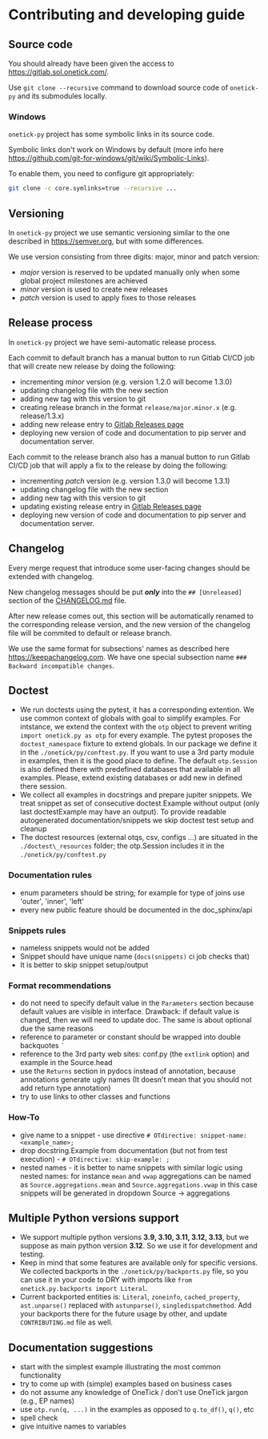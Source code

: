 # Contributing and developing guide

## Source code

You should already have been given the access to <https://gitlab.sol.onetick.com/>.

Use `git clone --recursive` command to download source code of `onetick-py` and its submodules locally.

### Windows

`onetick-py` project has some symbolic links in its source code.

Symbolic links don't work on Windows by default
(more info here <https://github.com/git-for-windows/git/wiki/Symbolic-Links>).

To enable them, you need to configure git appropriately:

```bash
git clone -c core.symlinks=true --recursive ...
```

## Versioning

In `onetick-py` project we use semantic versioning similar to the one described in <https://semver.org>,
but with some differences.

We use version consisting from three digits: major, minor and patch version:

- *major* version is reserved to be updated manually only when some global project milestones are achieved
- *minor* version is used to create new releases
- *patch* version is used to apply fixes to those releases

## Release process

In `onetick-py` project we have semi-automatic release process.

Each commit to default branch has a manual button to run Gitlab CI/CD job
that will create new release by doing the following:

- incrementing *minor* version (e.g. version 1.2.0 will become 1.3.0)
- updating changelog file with the new section
- adding new tag with this version to git
- creating release branch in the format `release/major.minor.x` (e.g. release/1.3.x)
- adding new release entry to
  [Gitlab Releases page](https://gitlab.sol.onetick.com/solutions/py-onetick/onetick-py/-/releases)
- deploying new version of code and documentation to pip server and documentation server.

Each commit to the release branch also has a manual button to run Gitlab CI/CD job
that will apply a fix to the release by doing the following:

- incrementing *patch* version (e.g. version 1.3.0 will become 1.3.1)
- updating changelog file with the new section
- adding new tag with this version to git
- updating existing release entry in
  [Gitlab Releases page](https://gitlab.sol.onetick.com/solutions/py-onetick/onetick-py/-/releases)
- deploying new version of code and documentation to pip server and documentation server.

## Changelog

Every merge request that introduce some user-facing changes should be extended with changelog.

New changelog messages should be put ***only*** into the `## [Unreleased]` section
of the [CHANGELOG.md](CHANGELOG.md) file.

After new release comes out,
this section will be automatically renamed to the corresponding release version,
and the new version of the changelog file will be commited to default or release branch.

We use the same format for subsections' names as described here <https://keepachangelog.com>.
We have one special subsection name `### Backward incompatible changes`.

## Doctest

- We run doctests using the pytest, it has a corresponding extention.
  We use common context of globals with goal to simplify examples.
  For intstance, we extend the context with the `otp` object
  to prevent writing `import onetick.py as otp` for every example.
  The pytest proposes the `doctest_namespace` fixture to extend globals.
  In our package we define it in the `./onetick/py/conftest.py`.
  If you want to use a 3rd party module in examples, then it is the good place to define.
  The default `otp.Session` is also defined there with predefined databases that available in all examples.
  Please, extend existing databases or add new in defined there session.
- We collect all examples in docstrings and prepare jupiter snippets.
  We treat snippet as set of consecutive doctest.Example without output (only last doctestExample may have an output).
  To provide readable autogenerated documentation/snippets we skip doctest test setup and cleanup
- The doctest resources (external otqs, csv, configs ...) are situated in the `./doctest\_resources` folder;
  the otp.Session includes it in the `./onetick/py/conftest.py`

### Documentation rules

- enum parameters should be string; for example for type of joins use 'outer', 'inner', 'left'
- every new public feature should be documented in the doc\_sphinx/api

### Snippets rules

- nameless snippets would not be added
- Snippet should have unique name (`docs(snippets)` ci job checks that)
- It is better to skip snippet setup/output

### Format recommendations

- do not need to specify default value in the `Parameters` section because default values are visible in interface.
  Drawback: if default value is changed, then we will need to update doc.
  The same is about optional due the same reasons
- reference to parameter or constant should be wrapped into double backquotes `` ` ``
- reference to the 3rd party web sites: conf.py (the `extlink` option) and example in the Source.head
- use the `Returns` section in pydocs instead of annotation, because annotations generate ugly names
  (It doesn't mean that you should not add return type annotation)
- try to use links to other classes and functions

### How-To

- give name to a snippet - use directive `# OTdirective: snippet-name: <example_name>;`
- drop docstring.Example from documentation (but not from test execution) - `# OTdirective: skip-example: ;`
- nested names - it is better to name snippets with similar logic using nested names:
  for instance `mean` and `vwap` aggregations can be named as `Source.aggregations.mean` and `Source.aggregations.vwap`
  in this case snippets will be generated in dropdown Source -> aggregations

## Multiple Python versions support

- We support multiple python versions **3.9, 3.10, 3.11, 3.12, 3.13**, but we suppose as main python version **3.12**.
  So we use it for development and testing.
- Keep in mind that some features are available only for specific versions.
  We collected backports in the `./onetick/py/backports.py` file,
  so you can use it in your code to DRY with imports like `from onetick.py.backports import Literal`.
- Current backported entities is: `Literal`, `zoneinfo`, `cached_property`, `ast.unparse()`
  replaced with `astunparse()`, `singledispatchmethod`.
  Add your backports there for the future usage by other, and update `CONTRIBUTING.md` file as well.

## Documentation suggestions

- start with the simplest example illustrating the most common functionality
- try to come up with (simple) examples based on business cases
- do not assume any knowledge of OneTick / don't use OneTick jargon (e.g., EP names)
- use `otp.run(q, ...)` in the examples as opposed to `q.to_df()`, `q()`, etc
- spell check
- give intuitive names to variables
